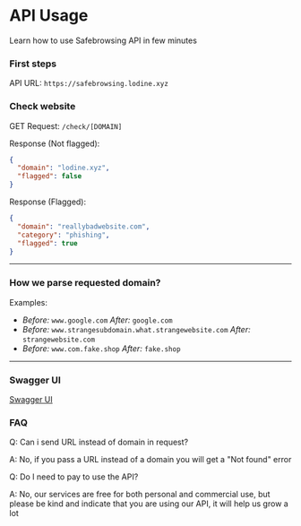 # API Usage

Learn how to use Safebrowsing API in few minutes

### First steps

API URL: `https://safebrowsing.lodine.xyz`

### Check website

GET Request: `/check/[DOMAIN]`

Response (Not flagged): 
```json
{
  "domain": "lodine.xyz",
  "flagged": false
}
```

Response (Flagged): 
```json
{
  "domain": "reallybadwebsite.com",
  "category": "phishing",
  "flagged": true
}
```

***

### How we parse requested domain?

Examples:

* _Before:_ `www.google.com` _After:_ `google.com`
* _Before:_ `www.strangesubdomain.what.strangewebsite.com` _After:_ `strangewebsite.com`
* _Before:_ `www.com.fake.shop` _After:_ `fake.shop`

***

### Swagger UI

[Swagger UI](https://safebrowsing.lodine.xyz/docs)

### FAQ

Q: Can i send URL instead of domain in request?

A: No, if you pass a URL instead of a domain you will get a "Not found" error

Q: Do I need to pay to use the API?

A: No, our services are free for both personal and commercial use, but please be kind and indicate that you are using our API, it will help us grow a lot